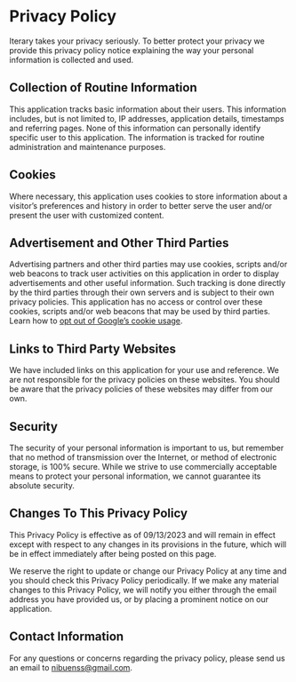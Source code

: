 # Privacy Policy

Iterary takes your privacy seriously. To better protect your privacy we provide this privacy policy notice explaining the way your personal information is collected and used.


## Collection of Routine Information

This application tracks basic information about their users. This information includes, but is not limited to, IP addresses, application details, timestamps and referring pages. None of this information can personally identify specific user to this application. The information is tracked for routine administration and maintenance purposes.


## Cookies

Where necessary, this application uses cookies to store information about a visitor’s preferences and history in order to better serve the user and/or present the user with customized content.


## Advertisement and Other Third Parties

Advertising partners and other third parties may use cookies, scripts and/or web beacons to track user activities on this application in order to display advertisements and other useful information. Such tracking is done directly by the third parties through their own servers and is subject to their own privacy policies. This application has no access or control over these cookies, scripts and/or web beacons that may be used by third parties. Learn how to [opt out of Google’s cookie usage](http://www.google.com/privacy_ads.html).


## Links to Third Party Websites

We have included links on this application for your use and reference. We are not responsible for the privacy policies on these websites. You should be aware that the privacy policies of these websites may differ from our own.


## Security

The security of your personal information is important to us, but remember that no method of transmission over the Internet, or method of electronic storage, is 100% secure. While we strive to use commercially acceptable means to protect your personal information, we cannot guarantee its absolute security.


## Changes To This Privacy Policy

This Privacy Policy is effective as of 09/13/2023 and will remain in effect except with respect to any changes in its provisions in the future, which will be in effect immediately after being posted on this page.

We reserve the right to update or change our Privacy Policy at any time and you should check this Privacy Policy periodically. If we make any material changes to this Privacy Policy, we will notify you either through the email address you have provided us, or by placing a prominent notice on our application.


## Contact Information

For any questions or concerns regarding the privacy policy, please send us an email to nibuenss@gmail.com.
